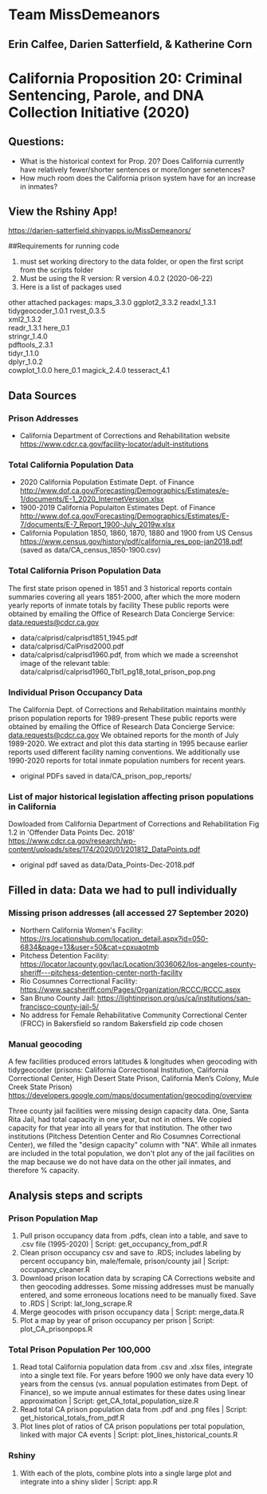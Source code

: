 # Team MissDemeanors
## Erin Calfee, Darien Satterfield, & Katherine Corn
# California Proposition 20: Criminal Sentencing, Parole, and DNA Collection Initiative (2020)
## Questions:
- What is the historical context for Prop. 20? Does California currently have relatively fewer/shorter sentences or more/longer senetences?
- How much room does the California prison system have for an increase in inmates?

## View the Rshiny App!
https://darien-satterfield.shinyapps.io/MissDemeanors/

##Requirements for running code
1) must set working directory to the data folder, or open the first script from the scripts folder
2) Must be using the R version: R version 4.0.2 (2020-06-22)
3) Here is a list of packages used   

 other attached packages:
 maps_3.3.0
 ggplot2_3.3.2
 readxl_1.3.1
 tidygeocoder_1.0.1
 rvest_0.3.5       
 xml2_1.3.2         
 readr_1.3.1
 here_0.1           
 stringr_1.4.0      
 pdftools_2.3.1    
 tidyr_1.1.0        
 dplyr_1.0.2     
 cowplot_1.0.0 
 here_0.1
 magick_2.4.0
 tesseract_4.1
    

## Data Sources
### Prison Addresses
- California Department of Corrections and Rehabilitation website https://www.cdcr.ca.gov/facility-locator/adult-institutions

### Total California Population Data
- 2020 California Population Estimate Dept. of Finance
http://www.dof.ca.gov/Forecasting/Demographics/Estimates/e-1/documents/E-1_2020_InternetVersion.xlsx
- 1900-2019 California Populaiton Estimates Dept. of Finance
http://www.dof.ca.gov/Forecasting/Demographics/Estimates/E-7/documents/E-7_Report_1900-July_2019w.xlsx
- California Population 1850, 1860, 1870, 1880 and 1900 from US Census
https://www.census.gov/history/pdf/california_res_pop-jan2018.pdf
(saved as data/CA_census_1850-1900.csv)

### Total California Prison Population Data
The first state prison opened in 1851 and 3 historical reports contain summaries covering all years 1851-2000, after which the more modern yearly reports of inmate totals by facility
These public reports were obtained by emailing the Office of Research Data Concierge Service: data.requests@cdcr.ca.gov
- data/calprisd/calprisd1851_1945.pdf
- data/calprisd/CalPrisd2000.pdf
- data/calprisd/calprisd1960.pdf, from which we made a screenshot image of the relevant table:
data/calprisd/calprisd1960_Tbl1_pg18_total_prison_pop.png


### Individual Prison Occupancy Data
The California Dept. of Corrections and Rehabilitation maintains monthly prison population reports for 1989-present
These public reports were obtained by emailing the Office of Research Data Concierge Service: data.requests@cdcr.ca.gov
We obtained reports for the month of July 1989-2020. We extract and plot this data starting in 1995 because earlier reports used different facility naming conventions.
We additionally use 1990-2020 reports for total inmate population numbers for recent years.
- original PDFs saved in data/CA_prison_pop_reports/

### List of major historical legislation affecting prison populations in California
Dowloaded from California Department of Corrections and Rehabilitation Fig 1.2 in 'Offender Data Points Dec. 2018'
https://www.cdcr.ca.gov/research/wp-content/uploads/sites/174/2020/01/201812_DataPoints.pdf
- original pdf saved as data/Data_Points-Dec-2018.pdf

## Filled in data: Data we had to pull individually

### Missing prison addresses (all accessed 27 September 2020)
 - Northern California Women's Facility: https://rs.locationshub.com/location_detail.aspx?id=050-6834&page=13&user=50&cat=cpxuaotmb
- Pitchess Detention Facility: https://locator.lacounty.gov/lac/Location/3036062/los-angeles-county-sheriff---pitchess-detention-center-north-facility
- Rio Cosumnes Correctional Facility: https://www.sacsheriff.com/Pages/Organization/RCCC/RCCC.aspx
- San Bruno County Jail: https://lightinprison.org/us/ca/institutions/san-francisco-county-jail-5/
- No address for Female Rehabilitative Community Correctional Center (FRCC) in Bakersfield so random Bakersfield zip code chosen


### Manual geocoding
A few facilities produced errors latitudes & longitudes when geocoding with tidygeocoder (prisons: California Correctional Institution, California Correctional Center, High Desert State Prison, California Men’s Colony, Mule Creek State Prison)
https://developers.google.com/maps/documentation/geocoding/overview

Three county jail facilities were missing design capacity data. One, Santa Rita Jail, had total capacity in one year, but not in others. We copied capacity for that year into all years for that institution. The other two institutions (Pitchess Detention Center and Rio Cosumnes Correctional Center), we filled the "design capacity" column with "NA". While all inmates are included in the total population, we don't plot any of the jail facilities on the map because we do not have data on the other jail inmates, and therefore % capacity.


## Analysis steps and scripts

### Prison Population Map
1. Pull prison occupancy data from .pdfs, clean into a table, and save to .csv file (1995-2020) | Script: get_occupancy_from_pdf.R
2. Clean prison occupancy csv and save to .RDS; includes labeling by percent occupancy bin, male/female, prison/county jail | Script: occupancy_cleaner.R
3. Download prison location data by scraping CA Corrections website and then geocoding addresses. Some missing addresses must be manually entered, and some erroneous locations need to be manually fixed. Save to .RDS | Script: lat_long_scrape.R
4. Merge geocodes with prison occupancy data | Script: merge_data.R
5. Plot a map by year of prison occupancy per prison | Script: plot_CA_prisonpops.R

### Total Prison Population Per 100,000
1. Read total California population data from .csv and .xlsx files, integrate into a single text file. For years before 1900 we only have data every 10 years from the census (vs. annual population estimates from Dept. of Finance), so we impute annual estimates for these dates using linear approximation | Script: get_CA_total_population_size.R
2. Read total CA prison population data from .pdf and .png files | Script: get_historical_totals_from_pdf.R
3. Plot lines plot of ratios of CA prison populations per total population, linked with major CA events | Script: plot_lines_historical_counts.R

### Rshiny
1. With each of the plots, combine plots into a single large plot and integrate into a shiny slider | Script: app.R

